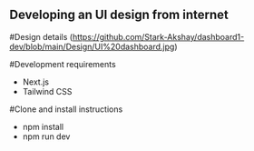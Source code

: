 ## Developing an UI design from internet

#Design details
(https://github.com/Stark-Akshay/dashboard1-dev/blob/main/Design/UI%20dashboard.jpg)

#Development requirements
- Next.js
- Tailwind CSS

#Clone and install instructions
- npm install
- npm run dev
  
